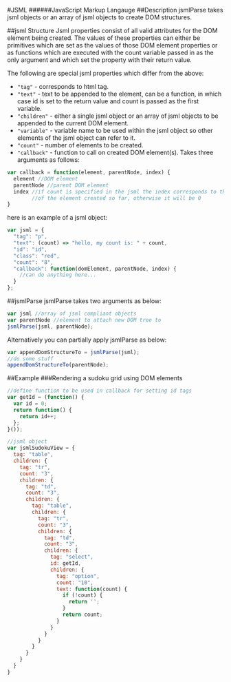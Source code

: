#JSML
######JavaScript Markup Langauge
##Description
jsmlParse takes jsml objects or an array of jsml objects to create DOM structures.

##jsml Structure
Jsml properties consist of all valid attributes for the DOM element being created. The values of these properties can either be primitives which are set as the values of those DOM element properties or as functions which are executed with the count variable passed in as the only argument and which set the property with their return value.

The following are special jsml properties which differ from the above:

- `"tag"` - corresponds to html tag.
- `"text"` - text to be appended to the element, can be a function, in which case id is set to the return value and count is passed as the first variable.
- `"children"` - either a single jsml object or an array of jsml objects to be appended to the current DOM element.
- `"variable"` - variable name to be used within the jsml object so other elements of the jsml object can refer to it.
- `"count"` - number of elements to be created.
- `"callback"` - function to call on created DOM element(s). Takes three arguments as follows:
```javascript
var callback = function(element, parentNode, index) {
  element //DOM element
  parentNode //parent DOM element
  index //if count is specified in the jsml the index corresponds to the index
        //of the element created so far, otherwise it will be 0
}
```

here is an example of a jsml object:
```javascript
var jsml = {
  "tag": "p",
  "text": (count) => "hello, my count is: " + count,
  "id": "id",
  "class": "red",
  "count": "8",
  "callback": function(domElement, parentNode, index) {
    //can do anything here...
  }
};
```
##jsmlParse
jsmlParse takes two arguments as below:
```javascript
var jsml //array of jsml compliant objects
var parentNode //element to attach new DOM tree to
jsmlParse(jsml, parentNode);
```
Alternatively you can partially apply jsmlParse as below:
```javascript
var appendDomStructureTo = jsmlParse(jsml);
//do some stuff
appendDomStructureTo(parentNode);
```
##Example
###Rendering a sudoku grid using DOM elements
```javascript
//define function to be used in callback for setting id tags
var getId = (function() {
  var id = 0;
  return function() {
    return id++;
  };
}());

//jsml object
var jsmlSudokuView = {
  tag: "table",
  children: {
    tag: "tr",
    count: "3",
    children: {
      tag: "td",
      count: "3",
      children: {
        tag: "table",
        children: {
          tag: "tr",
          count: "3",
          children: {
            tag: "td",
            count: "3",
            children: {
              tag: "select",
              id: getId,
              children: {
                tag: "option",
                count: "10",
                text: function(count) {
                  if (!count) {
                    return '';
                  }
                  return count;
                }
              }
            }
          }
        }
      }
    }
  }
}

```
